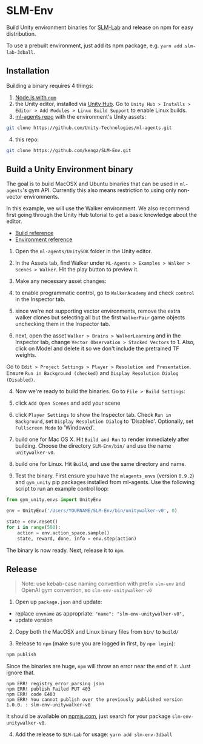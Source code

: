 # SLM-Env

Build Unity environment binaries for [SLM-Lab](https://github.com/kengz/SLM-Lab) and release on npm for easy distribution.

To use a prebuilt environment, just add its npm package, e.g. `yarn add slm-lab-3dball`.

## Installation

Building a binary requires 4 things:

1. [Node.js with `npm`](https://nodejs.org/en/download/package-manager/)
2. the Unity editor, installed via [Unity Hub](https://unity3d.com/get-unity/download). Go to `Unity Hub > Installs > Editor > Add Modules > Linux Build Support` to enable Linux builds.
3. [ml-agents repo](https://github.com/Unity-Technologies/ml-agents) with the environment's Unity assets:
  ```bash
  git clone https://github.com/Unity-Technologies/ml-agents.git
  ```
4. this repo:
  ```bash
  git clone https://github.com/kengz/SLM-Env.git
  ```

## Build a Unity Environment binary

The goal is to build MacOSX and Ubuntu binaries that can be used in `ml-agents`'s gym API. Currently this also means restriction to using only non-vector environments.

In this example, we will use the Walker environment. We also recommend first going through the Unity Hub tutorial to get a basic knowledge about the editor.

- [Build reference](https://github.com/Unity-Technologies/ml-agents/blob/master/docs/Learning-Environment-Executable.md)
- [Environment reference](https://github.com/Unity-Technologies/ml-agents/blob/master/docs/Learning-Environment-Examples.md)

1. Open the `ml-agents/UnitySDK` folder in the Unity editor.

2. In the Assets tab, find Walker under `ML-Agents > Examples > Walker > Scenes > Walker`. Hit the play button to preview it.

3. Make any necessary asset changes:
  1. to enable programmatic control, go to `WalkerAcademy` and check `control` in the Inspector tab.
  2. since we're not supporting vector environments, remove the extra walker clones but selecting all but the first `WalkerPair` game objects unchecking them in the Inspector tab.
  3. next, open the asset `Walker > Brains > WalkerLearning` and in the Inspector tab, change `Vector Observation > Stacked Vectors` to 1. Also, click on Model and delete it so we don't include the pretrained TF weights.

Go to `Edit > Project Settings > Player > Resolution and Presentation`. Ensure `Run in Background (checked)` and `Display Resolution Dialog (Disabled)`.

4. Now we're ready to build the binaries. Go to `File > Build Settings`:
  1. click `Add Open Scenes` and add your scene
  2. click `Player Settings` to show the Inspector tab. Check `Run in Background`, set `Display Resolution Dialog` to 'Disabled'. Optionally, set `Fullscreen Mode` to 'Windowed'.
  3. build one for Mac OS X. Hit `Build and Run` to render immediately after building. Choose the directory `SLM-Env/bin/` and use the name `unitywalker-v0`.
  4. build one for Linux. Hit `Build`, and use the same directory and name.

5. Test the binary. First ensure you have the `mlagents_envs` (version `0.9.2`) and `gym_unity` pip packages installed from ml-agents. Use the following script to run an example control loop:
  ```python
  from gym_unity.envs import UnityEnv

  env = UnityEnv('/Users/YOURNAME/SLM-Env/bin/unitywalker-v0', 0)

  state = env.reset()
  for i in range(500):
      action = env.action_space.sample()
      state, reward, done, info = env.step(action)
  ```

The binary is now ready. Next, release it to `npm`.


## Release

>Note: use kebab-case naming convention with prefix `slm-env` and OpenAI gym convention, so `slm-env-unitywalker-v0`

1. Open up `package.json` and update:
  - replace `envname` as appropriate: `"name": "slm-env-unitywalker-v0",`
  - update version

2. Copy both the MacOSX and Linux binary files from `bin/` to `build/`

3. Release to `npm` (make sure you are logged in first, by `npm login`):
  ```bash
  npm publish
  ```

  Since the binaries are huge, `npm` will throw an error near the end of it. Just ignore that.
  ```shell
  npm ERR! registry error parsing json
  npm ERR! publish Failed PUT 403
  npm ERR! code E403
  npm ERR! You cannot publish over the previously published version 1.0.0. : slm-env-unitywalker-v0
  ```
  It should be available on [npmjs.com](https://www.npmjs.com/), just search for your package `slm-env-unitywalker-v0`.

4. Add the release to `SLM-Lab` for usage: `yarn add slm-env-3dball`
